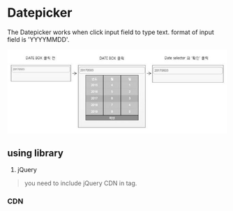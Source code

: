 # Datepicker 

The Datepicker works when click input field to type text.
format of input field is 'YYYYMMDD'.

![alt text](https://github.com/JunpilPark/Datepicker/blob/master/demo_img.jpg "demo img")


## using library

1. jQuery 
> you need to include jQuery CDN in <head> tag.

### CDN

<pre><code>
<link rel="stylesheet" href="http://code.jquery.com/mobile/1.3.2/jquery.mobile-1.3.2.min.css" /> 
<script src="http://code.jquery.com/jquery-1.9.1.min.js"></script>
<script src="http://code.jquery.com/mobile/1.3.2/jquery.mobile-1.3.2.min.js"></script> 
</code></pre>